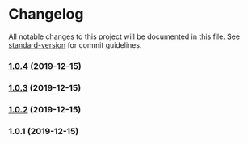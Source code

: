 # Changelog

All notable changes to this project will be documented in this file. See [standard-version](https://github.com/conventional-changelog/standard-version) for commit guidelines.

### [1.0.4](https://github.com/maspio/masp-bullmq/compare/v1.0.3...v1.0.4) (2019-12-15)

### [1.0.3](https://github.com/maspio/masp-bullmq/compare/v1.0.2...v1.0.3) (2019-12-15)

### [1.0.2](https://github.com/maspio/masp-bullmq/compare/v1.0.1...v1.0.2) (2019-12-15)

### 1.0.1 (2019-12-15)
